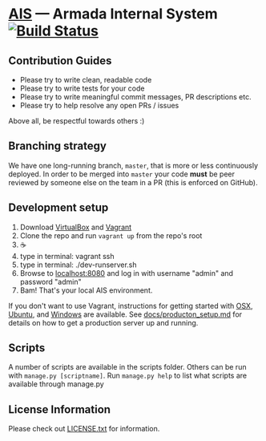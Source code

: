 [AIS](http://ais.armada.nu/) — Armada Internal System [![Build Status](https://travis-ci.org/armada-ths/ais.svg?branch=master)](https://travis-ci.org/armada-ths/ais)
==================================================

Contribution Guides
--------------------------------------
- Please try to write clean, readable code
- Please try to write tests for your code
- Please try to write meaningful commit messages, PR descriptions etc.
- Please try to help resolve any open PRs / issues 

Above all, be respectful towards others :)

Branching strategy
--------------------------------------
We have one long-running branch, `master`, that is more or less continuously deployed. In order to be merged into `master` your code **must** be peer reviewed by someone else on the team in a PR (this is enforced on GitHub).

Development setup
-------------
1. Download [VirtualBox](https://www.virtualbox.org) and [Vagrant](https://www.vagrantup.com/downloads.html)
2. Clone the repo and run `vagrant up` from the repo's root
3. ☕️
4. type in terminal: vagrant ssh
5. type in terminal: ./dev-runserver.sh 
6. Browse to [localhost:8080](http://localhost:8080) and log in with username "admin" and password "admin"
7. Bam! That's your local AIS environment.

If you don't want to use Vagrant, instructions for getting started with [OSX](docs/getting_started_mac.md), [Ubuntu](docs/getting_started_linux.md), and [Windows](docs/getting_started_windows.md) are available. See [docs/producton_setup.md](docs/production_setup.md) for details on how to get a production server up and running.

Scripts
----------------------------
A number of scripts are available in the scripts folder. Others can be run with ```manage.py [scriptname]```. Run ```manage.py help``` to list what scripts are available through manage.py 

License Information
-------------------
Please check out [LICENSE.txt](LICENSE.txt) for information.

